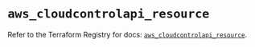 # `aws_cloudcontrolapi_resource`

Refer to the Terraform Registry for docs: [`aws_cloudcontrolapi_resource`](https://registry.terraform.io/providers/hashicorp/aws/6.3.0/docs/resources/cloudcontrolapi_resource).
